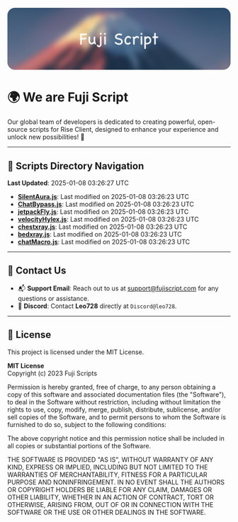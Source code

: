 ![Banner](.github/b.webp)

# 🌍 **We are Fuji Script**

Our global team of developers is dedicated to creating powerful, open-source scripts for Rise Client, designed to enhance your experience and unlock new possibilities! 🌟

---
<!-- SCRIPTS_NAVIGATION_START -->
## 📂 **Scripts Directory Navigation**

**Last Updated**: 2025-01-08 03:26:27 UTC

- **[SilentAura.js](scripts/SilentAura.js)**: Last modified on 2025-01-08 03:26:23 UTC
- **[ChatBypass.js](scripts/ChatBypass.js)**: Last modified on 2025-01-08 03:26:23 UTC
- **[jetpackFly.js](scripts/jetpackFly.js)**: Last modified on 2025-01-08 03:26:23 UTC
- **[velocityHylex.js](scripts/velocityHylex.js)**: Last modified on 2025-01-08 03:26:23 UTC
- **[chestxray.js](scripts/chestxray.js)**: Last modified on 2025-01-08 03:26:23 UTC
- **[bedxray.js](scripts/bedxray.js)**: Last modified on 2025-01-08 03:26:23 UTC
- **[chatMacro.js](scripts/chatMacro.js)**: Last modified on 2025-01-08 03:26:23 UTC

<!-- SCRIPTS_NAVIGATION_END -->

---

## 💬 **Contact Us**  
- 📬 **Support Email**: Reach out to us at [support@fujiscript.com](mailto:support@fujiscript.com) for any questions or assistance.  
- 💬 **Discord**: Contact **Leo728** directly at `Discord@leo728`.

---

## 📜 **License**

This project is licensed under the MIT License.  

**MIT License**  
Copyright (c) 2023 Fuji Scripts  

Permission is hereby granted, free of charge, to any person obtaining a copy of this software and associated documentation files (the "Software"), to deal in the Software without restriction, including without limitation the rights to use, copy, modify, merge, publish, distribute, sublicense, and/or sell copies of the Software, and to permit persons to whom the Software is furnished to do so, subject to the following conditions:  

The above copyright notice and this permission notice shall be included in all copies or substantial portions of the Software.  

THE SOFTWARE IS PROVIDED "AS IS", WITHOUT WARRANTY OF ANY KIND, EXPRESS OR IMPLIED, INCLUDING BUT NOT LIMITED TO THE WARRANTIES OF MERCHANTABILITY, FITNESS FOR A PARTICULAR PURPOSE AND NONINFRINGEMENT. IN NO EVENT SHALL THE AUTHORS OR COPYRIGHT HOLDERS BE LIABLE FOR ANY CLAIM, DAMAGES OR OTHER LIABILITY, WHETHER IN AN ACTION OF CONTRACT, TORT OR OTHERWISE, ARISING FROM, OUT OF OR IN CONNECTION WITH THE SOFTWARE OR THE USE OR OTHER DEALINGS IN THE SOFTWARE.  
